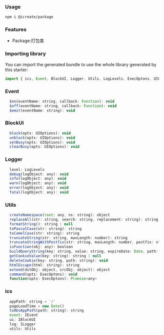 <!--
 * @Author: 文贝
 * @Date: 2022-02-08 21:36:57
 * @LastEditors: 文贝
 * @LastEditTime: 2022-02-17 13:32:33
 * @Descripttion: 
 * @FilePath: \README.md
-->
### Usage

```bash
npm i @icreate/package
```

### Features

 - Package:打包类

### Importing library

You can import the generated bundle to use the whole library generated by this starter:

```javascript
import { ics, Event, BlockUI, Logger, Utils, LogLevels, ExecOptons, UIOptions } from '@icreate/package'
```

### Event

```javascript
  $on(eventName: string, callback: Function): void
  $off(eventName: string, callback: Function): void
  $emit(eventName: string): void
```

### BlockUI

```javascript
  block(opts: UIOptions): void
  unblock(opts: UIOptions): void
  setBusy(opts: UIOptions): void
  clearBusy(opts: UIOptions): void
```

### Logger

```javascript
  level: LogLevels
  debug(logObject: any): void
  info(logObject: any): void
  warn(logObject: any): void
  error(logObject: any): void
  fatal(logObject: any): void
```

### Utils

```javascript
  createNamespace(root: any, ns: string): object
  replaceAll(str: string, search: string, replacement: string): string
  formatString(): string | null
  toPascalCase(str: string): string
  toCamelCase(str: string): string
  truncateString(str: string, maxLength: number): string
  truncateStringWithPostfix(str: string, maxLength: number, postfix: string): string
  isFunction(obj: any): boolean
  buildQueryString(key: string, value: string, expireDate: Date, path: string): void
  getCookieValue(key: string): string | null
  deleteCookie(key: string, path: string): void
  htmlEscape(html: string): string
  extend(dstObj: object, srcObj: object): object
  command(opts: ExecOptons): void
  function(opts: ExecOptons): Promise<any> 
```

### ics

```javascript
  appPath: string = '/'
  pageLoadTime = new Date()
  toAbsAppPath(path: string): string
  event: IEvent
  ui: IBlockUI
  log: ILogger
  utils: Utils
```
